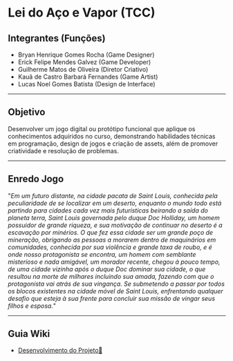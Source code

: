 # Lei do Aço e Vapor (TCC)

## Integrantes (Funções)
- Bryan Henrique Gomes Rocha (Game Designer)
- Erick Felipe Mendes Galvez (Game Developer)
- Guilherme Matos de Oliveira (Diretor Criativo)
- Kauã de Castro Barbará Fernandes (Game Artist)
- Lucas Noel Gomes Batista (Design de Interface)

***
## Objetivo
Desenvolver um jogo digital ou protótipo funcional que aplique os conhecimentos adquiridos no curso, demonstrando habilidades técnicas em programação, design de jogos e criação de assets, além de promover criatividade e resolução de problemas.

***
## Enredo Jogo

"_Em um futuro distante, na cidade pacata de Saint Louis, conhecida pela peculiaridade de se localizar em um deserto, enquanto o mundo todo está partindo para cidades cada vez mais futurísticas beirando a saída do planeta terra, Saint Louis governada pelo duque Doc Holliday, um homem possuidor de grande riqueza, e sua motivação de continuar no deserto é a escavação por minérios. O que fez essa cidade ser um grande poço de mineração, obrigando as pessoas a morarem dentro de maquinários em comunidades, conhecida por sua violência e grande taxa de roubo, e é onde nosso protagonista se encontra, um homem com semblante misterioso e nada amigável, um morador recente, chegou à pouco tempo, de uma cidade vizinha após o duque Doc dominar sua cidade, o que resultou na morte de milhares incluindo sua amada, fazendo com que o protagonista vai atrás de sua vingança. Se submetendo a passar por todos os blocos existentes na cidade móvel de Saint Louis, enfrentando qualquer desafio que esteja à sua frente para concluir sua missão de vingar seus filhos e esposa._"

***
## Guia Wiki
- <a href="https://github.com/GuilhermeM777/Lei-Do-Aco-e-Vapor-Mobile/wiki/Desenvolvimento-Projeto"> Desenvolvimento do Projeto📝
